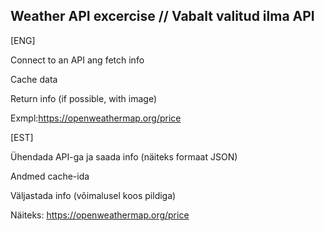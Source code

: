
## Weather API excercise // Vabalt valitud ilma API

[ENG]


Connect to an API ang fetch info

Cache data

Return info (if possible, with image)

Exmpl:https://openweathermap.org/price



[EST]

Ühendada API-ga ja saada info (näiteks formaat JSON)

Andmed cache-ida

Väljastada info (võimalusel koos pildiga)

Näiteks: https://openweathermap.org/price

